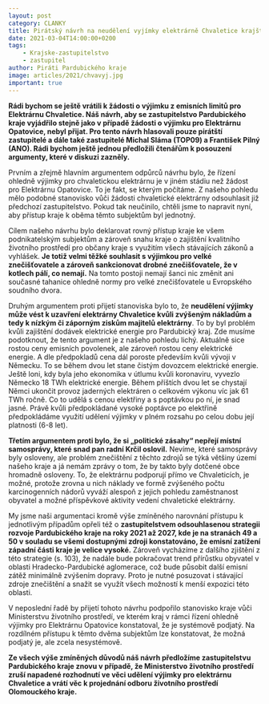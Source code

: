 ```yaml
---
layout: post
category: CLANKY
title: Pirátský návrh na neudělení vyjímky elektrárně Chvaletice krajští zastupitelé nepodpořili
date: 2021-03-04T14:00:00+0200
tags: 
    - Krajske-zastupitelstvo
    - zastupitel
author: Piráti Pardubického kraje
image: articles/2021/chvavyj.jpg
important: true
---
```


**Rádi bychom se ještě vrátili k žádosti o výjimku z emisních limitů pro Elektrárnu Chvaletice. Náš návrh, aby se zastupitelstvo Pardubického kraje vyjádřilo stejně jako v případě žádosti o výjimku pro Elektrárnu Opatovice, nebyl přijat. Pro tento návrh hlasovali pouze pirátští zastupitelé a dále také zastupitelé Michal Sláma (TOP09) a František Pilný (ANO). Rádi bychom ještě jednou předložili čtenářům k posouzení argumenty, které v diskuzi zazněly.**

Prvním a zřejmě hlavním argumentem odpůrců návrhu bylo, že řízení ohledně výjimky pro chvaletickou elektrárnu je v jiném stádiu než žádost pro Elektrárnu Opatovice. To je fakt, se kterým počítáme. Z našeho pohledu mělo podobné stanovisko vůči žádosti chvaletické elektrárny odsouhlasit již předchozí zastupitelstvo. Pokud tak neučinilo, chtěli jsme to napravit nyní, aby přístup kraje k oběma těmto subjektům byl jednotný. 

Cílem našeho návrhu bylo deklarovat rovný přístup kraje ke všem podnikatelským subjektům a zároveň snahu kraje o zajištění kvalitního životního prostředí pro občany kraje s využitím všech stávajících zákonů a vyhlášek. 
**Je totiž velmi těžké souhlasit s výjimkou pro velké znečišťovatele a zároveň sankcionovat drobné znečišťovatele, že v kotlech pálí, co nemají.** Na tomto postoji nemají šanci nic změnit ani současné tahanice ohledně normy pro velké znečišťovatele u Evropského soudního dvora.

Druhým argumentem proti přijetí stanoviska bylo to, že **neudělení výjimky může vést k uzavření elektrárny Chvaletice kvůli zvýšeným nákladům a tedy k nízkým či záporným ziskům majitelů elektrárny**. To by byl problém kvůli zajištění dodávek elektrické energie pro Pardubický kraj. Zde musíme podotknout, že tento argument je z našeho pohledu lichý. Aktuálně sice rostou ceny emisních povolenek, ale zároveň rostou ceny elektrické energie. A dle předpokladů cena dál poroste především kvůli vývoji v Německu. To se během dvou let stane čistým dovozcem elektrické energie. Ještě loni, kdy byla jeho ekonomika v útlumu kvůli koronaviru, vyvezlo Německo 18 TWh elektrické energie. Během příštích dvou let se chystají Němci ukončit provoz jaderných elektráren o celkovém výkonu víc jak 61 TWh ročně. Co to udělá s cenou elektřiny a s poptávkou po ní, je snad jasné. Právě kvůli předpokládané vysoké poptávce po elektřině předpokládáme využití udělení výjimky v plném rozsahu po celou dobu její platnosti (6-8 let).

**Třetím argumentem proti bylo, že si „politické zásahy“ nepřejí místní samosprávy, které snad pan radní Krčil oslovil.** Nevíme, které samosprávy byly osloveny, ale problém znečištění z těchto zdrojů se týká většiny území našeho kraje a já nemám zprávy o tom, že by takto byly dotčené obce hromadně osloveny. To, že elektrárnu podporují přímo ve Chvaleticích, je možné, protože zrovna u nich náklady ve formě zvýšeného počtu karcinogenních nádorů vyváží alespoň z jejich pohledu zaměstnanost obyvatel a možné příspěvkové aktivity vedení chvaletické elektrárny.

My jsme naši argumentaci kromě výše zmíněného narovnání přístupu k jednotlivým případům opřeli též o **zastupitelstvem odsouhlasenou strategii rozvoje Pardubického kraje na roky 2021 až 2027, kde je na stranách 49 a 50 v souladu se všemi dostupnými zdroji konstatováno, že emisní zatížení západní části kraje je velice vysoké.** Zároveň vycházíme z dalšího zjištění z této strategie (s. 103), že nadále bude pokračovat trend přírůstku obyvatel v oblasti Hradecko-Pardubické aglomerace, což bude působit další emisní zátěž minimálně zvýšením dopravy. Proto je nutné posuzovat i stávající zdroje znečištění a snažit se využít všech možností k menší expozici této oblasti.

V neposlední řadě by přijetí tohoto návrhu podpořilo stanovisko kraje vůči Ministerstvu životního prostředí, ve kterém kraj v rámci řízení ohledně výjimky pro Elektrárnu Opatovice konstatoval, že je systémově podjatý. Na rozdílném přístupu k těmto dvěma subjektům lze konstatovat, že možná podjatý je, ale zcela nesystémově.

**Ze všech výše zmíněných důvodů náš návrh předložíme zastupitelstvu Pardubického kraje znovu v případě, že Ministerstvo životního prostředí zruší napadené rozhodnutí ve věci udělení výjimky pro elektrárnu Chvaletice a vrátí věc k projednání odboru životního prostředí Olomouckého kraje.**
